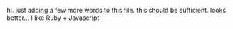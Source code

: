 hi.  just adding a few more words to this file.  this should be sufficient.  looks better...  I like Ruby + Javascript.
